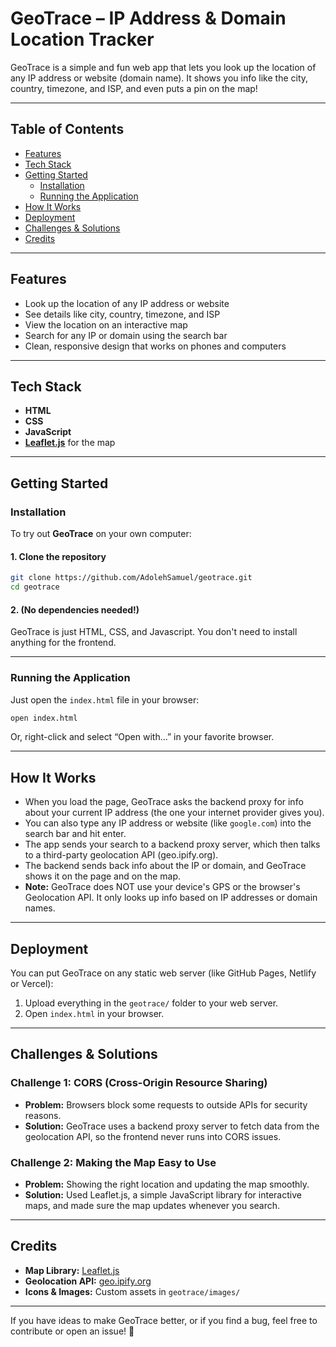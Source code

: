 # GeoTrace – IP Address & Domain Location Tracker

GeoTrace is a simple and fun web app that lets you look up the location of any IP address or website (domain name). It shows you info like the city, country, timezone, and ISP, and even puts a pin on the map!

---

## Table of Contents

- [Features](#features)
- [Tech Stack](#tech-stack)
- [Getting Started](#getting-started)
  - [Installation](#installation)
  - [Running the Application](#running-the-application)
- [How It Works](#how-it-works)
- [Deployment](#deployment)
- [Challenges & Solutions](#challenges--solutions)
- [Credits](#credits)

---

## Features

- Look up the location of any IP address or website
- See details like city, country, timezone, and ISP
- View the location on an interactive map
- Search for any IP or domain using the search bar
- Clean, responsive design that works on phones and computers

---

## Tech Stack

- **HTML**
- **CSS**
- **JavaScript**
- **[Leaflet.js](https://leafletjs.com/)** for the map

---

## Getting Started

### Installation

To try out **GeoTrace** on your own computer:

#### 1. Clone the repository

```sh
git clone https://github.com/AdolehSamuel/geotrace.git
cd geotrace
```

#### 2. (No dependencies needed!)

GeoTrace is just HTML, CSS, and Javascript. You don't need to install anything for the frontend.

---

### Running the Application

Just open the `index.html` file in your browser:

```sh
open index.html
```

Or, right-click and select “Open with…” in your favorite browser.

---

## How It Works

- When you load the page, GeoTrace asks the backend proxy for info about your current IP address (the one your internet provider gives you).
- You can also type any IP address or website (like `google.com`) into the search bar and hit enter.
- The app sends your search to a backend proxy server, which then talks to a third-party geolocation API (geo.ipify.org).
- The backend sends back info about the IP or domain, and GeoTrace shows it on the page and on the map.
- **Note:** GeoTrace does NOT use your device's GPS or the browser's Geolocation API. It only looks up info based on IP addresses or domain names.

---

## Deployment

You can put GeoTrace on any static web server (like GitHub Pages, Netlify or Vercel):

1. Upload everything in the `geotrace/` folder to your web server.
2. Open `index.html` in your browser.

---

## Challenges & Solutions

### Challenge 1: CORS (Cross-Origin Resource Sharing)

- **Problem:** Browsers block some requests to outside APIs for security reasons.
- **Solution:** GeoTrace uses a backend proxy server to fetch data from the geolocation API, so the frontend never runs into CORS issues.

### Challenge 2: Making the Map Easy to Use

- **Problem:** Showing the right location and updating the map smoothly.
- **Solution:** Used Leaflet.js, a simple JavaScript library for interactive maps, and made sure the map updates whenever you search.

---

## Credits

- **Map Library:** [Leaflet.js](https://leafletjs.com/)
- **Geolocation API:** [geo.ipify.org](https://geo.ipify.org/)
- **Icons & Images:** Custom assets in `geotrace/images/`

---

If you have ideas to make GeoTrace better, or if you find a bug, feel free to contribute or open an issue! 🚀
